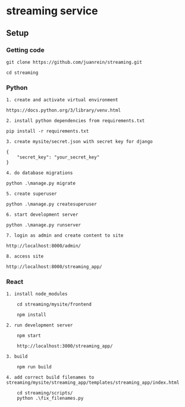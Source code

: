 # streaming service

## Setup

### Getting code
    git clone https://github.com/juanrein/streaming.git

    cd streaming

### Python
    1. create and activate virtual environment

    https://docs.python.org/3/library/venv.html

    2. install python dependencies from requirements.txt

    pip install -r requirements.txt
    
    3. create mysite/secret.json with secret key for django

    {
        "secret_key": "your_secret_key"
    }

    4. do database migrations

    python .\manage.py migrate

    5. create superuser

    python .\manage.py createsuperuser

    6. start development server

    python .\manage.py runserver

    7. login as admin and create content to site

    http://localhost:8000/admin/

    8. access site

    http://localhost:8000/streaming_app/


### React

    1. install node_modules

        cd streaming/mysite/frontend

        npm install

    2. run development server

        npm start

        http://localhost:3000/streaming_app/

    3. build

        npm run build

    4. add correct build filenames to streaming/mysite/streaming_app/templates/streaming_app/index.html

        cd streaming/scripts/
        python .\fix_filenames.py
